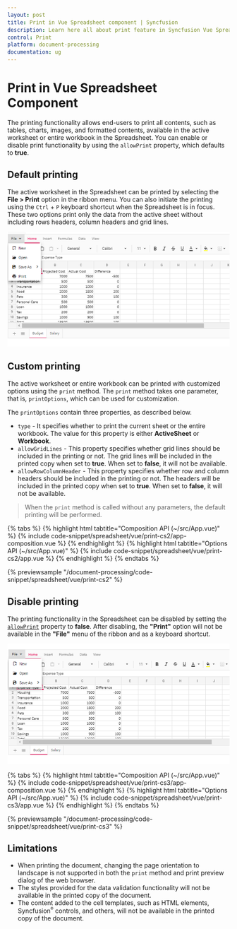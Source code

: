 ```yaml
---
layout: post
title: Print in Vue Spreadsheet component | Syncfusion
description: Learn here all about print feature in Syncfusion Vue Spreadsheet component of Syncfusion Essential JS 2 and more.
control: Print
platform: document-processing
documentation: ug
---
```


# Print in Vue Spreadsheet Component

The printing functionality allows end-users to print all contents, such as tables, charts, images, and formatted contents, available in the active worksheet or entire workbook in the Spreadsheet. You can enable or disable print functionality by using the `allowPrint` property, which defaults to **true**.

## Default printing

The active worksheet in the Spreadsheet can be printed by selecting the **File > Print** option in the ribbon menu. You can also initiate the printing using the `Ctrl` + `P` keyboard shortcut when the Spreadsheet is in focus. These two options print only the data from the active sheet without including rows headers, column headers and grid lines.

![Spreadsheet with print option](./images/spreadsheet_print_in_ribbon_menu.png)

## Custom printing

The active worksheet or entire workbook can be printed with customized options using the `print` method. The `print` method takes one parameter, that is, `printOptions`, which can be used for customization.

The `printOptions` contain three properties, as described below.

* `type` - It specifies whether to print the current sheet or the entire workbook. The value for this property is either **ActiveSheet** or **Workbook**.
* `allowGridLines` - This property specifies whether grid lines should be included in the printing or not. The grid lines will be included in the printed copy when set to **true**. When set to **false**, it will not be available.
* `allowRowColumnHeader` - This property specifies whether row and column headers should be included in the printing or not. The headers will be included in the printed copy when set to **true**. When set to **false**, it will not be available.

> When the `print` method is called without any parameters, the default printing will be performed.

{% tabs %}
{% highlight html tabtitle="Composition API (~/src/App.vue)" %}
{% include code-snippet/spreadsheet/vue/print-cs2/app-composition.vue %}
{% endhighlight %}
{% highlight html tabtitle="Options API (~/src/App.vue)" %}
{% include code-snippet/spreadsheet/vue/print-cs2/app.vue %}
{% endhighlight %}
{% endtabs %}
        
{% previewsample "/document-processing/code-snippet/spreadsheet/vue/print-cs2" %}

## Disable printing

The printing functionality in the Spreadsheet can be disabled by setting the [`allowPrint`](https://ej2.syncfusion.com/vue/documentation/api/spreadsheet/#allowprint) property to **false**. After disabling, the **"Print"** option will not be available in the **"File"** menu of the ribbon and as a keyboard shortcut.

![Spreadsheet with print option disabled](./images/spreadsheet_print_disable.png)

{% tabs %}
{% highlight html tabtitle="Composition API (~/src/App.vue)" %}
{% include code-snippet/spreadsheet/vue/print-cs3/app-composition.vue %}
{% endhighlight %}
{% highlight html tabtitle="Options API (~/src/App.vue)" %}
{% include code-snippet/spreadsheet/vue/print-cs3/app.vue %}
{% endhighlight %}
{% endtabs %}
        
{% previewsample "/document-processing/code-snippet/spreadsheet/vue/print-cs3" %}

## Limitations

* When printing the document, changing the page orientation to landscape is not supported in both the `print` method and print preview dialog of the web browser.
* The styles provided for the data validation functionality will not be available in the printed copy of the document.
* The content added to the cell templates, such as HTML elements, Syncfusion<sup style="font-size:70%">&reg;</sup> controls, and others, will not be available in the printed copy of the document.